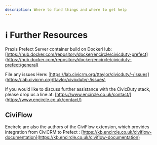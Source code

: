 ```yaml
---
description: Where to find things and where to get help
---
```


# ℹ Further Resources

Praxis Prefect Server container build on DockerHub: [https://hub.docker.com/repository/docker/encircle/civicduty-prefect](https://hub.docker.com/repository/docker/encircle/civicduty-prefect/general)

File any issues Here: [https://lab.civicrm.org/ttaylor/civicduty/-/issues](https://lab.civicrm.org/ttaylor/civicduty/-/issues)

If you would like to discuss further assistance with the CivicDuty stack, please drop us a line at: [https://www.encircle.co.uk/contact/](https://www.encircle.co.uk/contact/)

## CiviFlow

Encircle are also the authors of the CiviFlow extension, which provides integration from CiviCRM to Prefect : [https://kb.encircle.co.uk/civiflow-documentation](https://kb.encircle.co.uk/civiflow-documentation)

